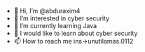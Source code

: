 - 👋 Hi, I’m @abduraxim4
- 👀 I’m interested in cyber security
- 🌱 I’m currently learning Java 
- 💞️ I would like to learn about cyber security
- 📫 How to reach me ins->unutilamas.0112

<!---
abduraxim4/abduraxim4 is a ✨ special ✨ repository because its `README.md` (this file) appears on your GitHub profile.
You can click the Preview link to take a look at your changes.
--->
